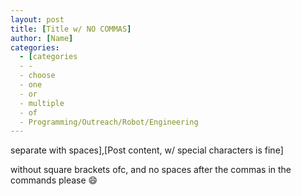 ```yaml
---
layout: post
title: [Title w/ NO COMMAS]
author: [Name]
categories:
  - [categories
  - -
  - choose
  - one
  - or
  - multiple
  - of
  - Programming/Outreach/Robot/Engineering
---
```

 separate with spaces],[Post content, w/ special characters is fine]

without square brackets ofc, and no spaces after the commas in the commands please 😄